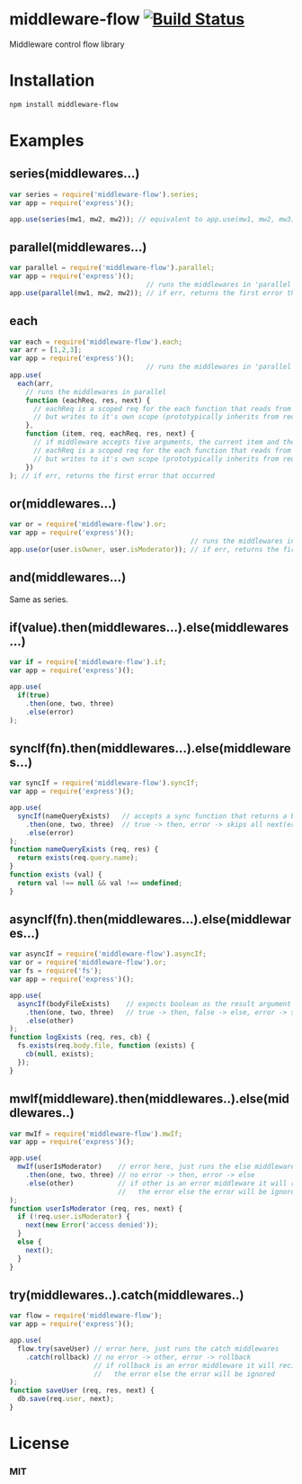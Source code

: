 # middleware-flow [![Build Status](https://travis-ci.org/tjmehta/middleware-flow.png?branch=master)](https://travis-ci.org/tjmehta/middleware-flow)

Middleware control flow library

# Installation
```bash
npm install middleware-flow
```

# Examples

## series(middlewares...)

```js
var series = require('middleware-flow').series;
var app = require('express')();

app.use(series(mw1, mw2, mw2)); // equivalent to app.use(mw1, mw2, mw3);
```

## parallel(middlewares...)

```js
var parallel = require('middleware-flow').parallel;
var app = require('express')();
                                  // runs the middlewares in 'parallel'
app.use(parallel(mw1, mw2, mw2)); // if err, returns the first error that occurred
```

## each
```js
var each = require('middleware-flow').each;
var arr = [1,2,3];
var app = require('express')();
                                  // runs the middlewares in 'parallel'
app.use(
  each(arr,
    // runs the middlewares in parallel
    function (eachReq, res, next) {
      // eachReq is a scoped req for the each function that reads from req,
      // but writes to it's own scope (prototypically inherits from request)
    },
    function (item, req, eachReq, res, next) {
      // if middleware accepts five arguments, the current item and the original req are passed
      // eachReq is a scoped req for the each function that reads from req,
      // but writes to it's own scope (prototypically inherits from request)
    })
); // if err, returns the first error that occurred
```

## or(middlewares...)

```js
var or = require('middleware-flow').or;
var app = require('express')();
                                             // runs the middlewares in series, until one passes (no next(err));
app.use(or(user.isOwner, user.isModerator)); // if err, returns the first error that occurred
```

## and(middlewares...)

Same as series.

## if(value).then(middlewares...).else(middlewares...)

```js
var if = require('middleware-flow').if;
var app = require('express')();

app.use(
  if(true)
    .then(one, two, three)
    .else(error)
);
```

## syncIf(fn).then(middlewares...).else(middlewares...)

```js
var syncIf = require('middleware-flow').syncIf;
var app = require('express')();

app.use(
  syncIf(nameQueryExists)   // accepts a sync function that returns a boolean
    .then(one, two, three)  // true -> then, error -> skips all next(err)
    .else(error)
);
function nameQueryExists (req, res) {
  return exists(req.query.name);
}
function exists (val) {
  return val !== null && val !== undefined;
}
```

## asyncIf(fn).then(middlewares...).else(middlewares...)

```js
var asyncIf = require('middleware-flow').asyncIf;
var or = require('middleware-flow').or;
var fs = require('fs');
var app = require('express')();

app.use(
  asyncIf(bodyFileExists)    // expects boolean as the result argument
    .then(one, two, three)   // true -> then, false -> else, error -> skips all next(err)
    .else(other)
);
function logExists (req, res, cb) {
  fs.exists(req.body.file, function (exists) {
    cb(null, exists);
  });
}
```

## mwIf(middleware).then(middlewares..).else(middlewares..)

```js
var mwIf = require('middleware-flow').mwIf;
var app = require('express')();

app.use(
  mwIf(userIsModerator)    // error here, just runs the else middlewares
    .then(one, two, three) // no error -> then, error -> else
    .else(other)           // if other is an error middleware it will recieve
                           //   the error else the error will be ignored
);
function userIsModerator (req, res, next) {
  if (!req.user.isModerator) {
    next(new Error('access denied'));
  }
  else {
    next();
  }
}
```

## try(middlewares..).catch(middlewares..)

```js
var flow = require('middleware-flow');
var app = require('express')();

app.use(
  flow.try(saveUser) // error here, just runs the catch middlewares
    .catch(rollback) // no error -> other, error -> rollback
                     // if rollback is an error middleware it will recieve
                     //   the error else the error will be ignored
);
function saveUser (req, res, next) {
  db.save(req.user, next);
}
```

# License
### MIT